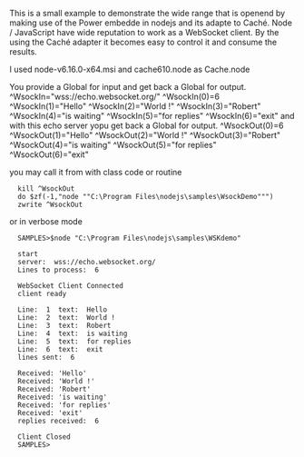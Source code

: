 This is a small example to demonstrate the wide range that is openend by
making use of the Power embedde in nodejs and its adapte to Caché.
Node / JavaScript have wide reputation to work as a WebSocket client.
By the using the Caché adapter it becomes easy to control it and
consume the results.

I used node-v6.16.0-x64.msi  and  cache610.node as Cache.node

You provide a Global for input and get back a Global for output.
      ^WsockIn="wss://echo.websocket.org/"
      ^WsockIn(0)=6
      ^WsockIn(1)="Hello"
      ^WsockIn(2)="World !"
      ^WsockIn(3)="Robert"
      ^WsockIn(4)="is waiting"
      ^WsockIn(5)="for replies"
      ^WsockIn(6)="exit"
and with this echo server yopu get back a Global for output.
      ^WsockOut(0)=6
      ^WsockOut(1)="Hello"
      ^WsockOut(2)="World !"
      ^WsockOut(3)="Robert"
      ^WsockOut(4)="is waiting"
      ^WsockOut(5)="for replies"
      ^WsockOut(6)="exit"

you may call it from with class code or routine
      
      kill ^WsockOut
      do $zf(-1,"node ""C:\Program Files\nodejs\samples\WsockDemo""")
      zwrite ^WsockOut
      
or in verbose mode

      SAMPLES>$node "C:\Program Files\nodejs\samples\WSKdemo"

      start
      server:  wss://echo.websocket.org/
      Lines to process:  6

      WebSocket Client Connected
      client ready

      Line:  1  text:  Hello
      Line:  2  text:  World !
      Line:  3  text:  Robert
      Line:  4  text:  is waiting
      Line:  5  text:  for replies
      Line:  6  text:  exit
      lines sent:  6

      Received: 'Hello'
      Received: 'World !'
      Received: 'Robert'
      Received: 'is waiting'
      Received: 'for replies'
      Received: 'exit'
      replies received:  6

      Client Closed
      SAMPLES>
